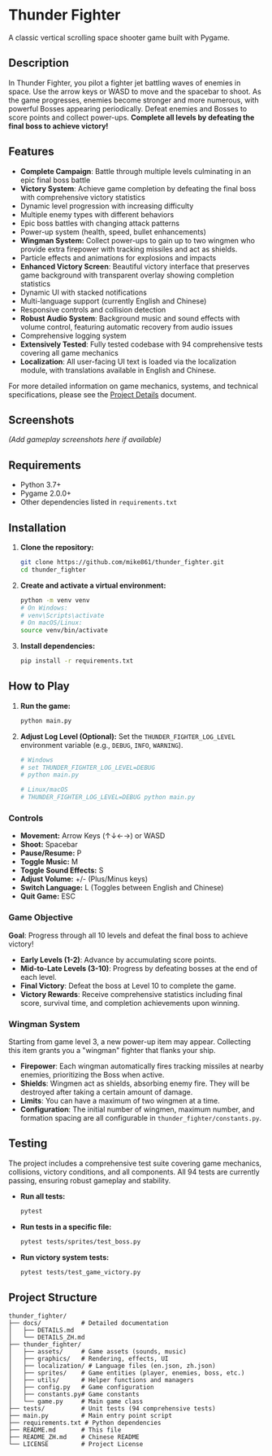 # Thunder Fighter

A classic vertical scrolling space shooter game built with Pygame.

## Description

In Thunder Fighter, you pilot a fighter jet battling waves of enemies in space. Use the arrow keys or WASD to move and the spacebar to shoot. As the game progresses, enemies become stronger and more numerous, with powerful Bosses appearing periodically. Defeat enemies and Bosses to score points and collect power-ups. **Complete all levels by defeating the final boss to achieve victory!**

## Features

- **Complete Campaign**: Battle through multiple levels culminating in an epic final boss battle
- **Victory System**: Achieve game completion by defeating the final boss with comprehensive victory statistics
- Dynamic level progression with increasing difficulty
- Multiple enemy types with different behaviors
- Epic boss battles with changing attack patterns
- Power-up system (health, speed, bullet enhancements)
- **Wingman System:** Collect power-ups to gain up to two wingmen who provide extra firepower with tracking missiles and act as shields.
- Particle effects and animations for explosions and impacts
- **Enhanced Victory Screen**: Beautiful victory interface that preserves game background with transparent overlay showing completion statistics
- Dynamic UI with stacked notifications
- Multi-language support (currently English and Chinese)
- Responsive controls and collision detection
- **Robust Audio System**: Background music and sound effects with volume control, featuring automatic recovery from audio issues
- Comprehensive logging system
- **Extensively Tested**: Fully tested codebase with 94 comprehensive tests covering all game mechanics
- **Localization**: All user-facing UI text is loaded via the localization module, with translations available in English and Chinese.

For more detailed information on game mechanics, systems, and technical specifications, please see the [Project Details](./docs/DETAILS.md) document.

## Screenshots

_(Add gameplay screenshots here if available)_ 
<!-- ![Gameplay Screenshot](screenshots/gameplay.png) -->

## Requirements

- Python 3.7+
- Pygame 2.0.0+
- Other dependencies listed in `requirements.txt`

## Installation

1.  **Clone the repository:**
    ```bash
    git clone https://github.com/mike861/thunder_fighter.git
    cd thunder_fighter
    ```

2.  **Create and activate a virtual environment:**
    ```bash
    python -m venv venv
    # On Windows:
    # venv\Scripts\activate
    # On macOS/Linux:
    source venv/bin/activate
    ```

3.  **Install dependencies:**
    ```bash
    pip install -r requirements.txt
    ```

## How to Play

1.  **Run the game:**
    ```bash
    python main.py
    ```

2.  **Adjust Log Level (Optional):**
    Set the `THUNDER_FIGHTER_LOG_LEVEL` environment variable (e.g., `DEBUG`, `INFO`, `WARNING`).
    ```bash
    # Windows
    # set THUNDER_FIGHTER_LOG_LEVEL=DEBUG
    # python main.py
    
    # Linux/macOS
    # THUNDER_FIGHTER_LOG_LEVEL=DEBUG python main.py
    ```

### Controls

-   **Movement:** Arrow Keys (↑↓←→) or WASD
-   **Shoot:** Spacebar
-   **Pause/Resume:** P
-   **Toggle Music:** M
-   **Toggle Sound Effects:** S
-   **Adjust Volume:** +/- (Plus/Minus keys)
-   **Switch Language:** L (Toggles between English and Chinese)
-   **Quit Game:** ESC

### Game Objective

**Goal**: Progress through all 10 levels and defeat the final boss to achieve victory!

- **Early Levels (1-2)**: Advance by accumulating score points.
- **Mid-to-Late Levels (3-10)**: Progress by defeating bosses at the end of each level.
- **Final Victory**: Defeat the boss at Level 10 to complete the game.
- **Victory Rewards**: Receive comprehensive statistics including final score, survival time, and completion achievements upon winning.

### Wingman System

Starting from game level 3, a new power-up item may appear. Collecting this item grants you a "wingman" fighter that flanks your ship.

-   **Firepower**: Each wingman automatically fires tracking missiles at nearby enemies, prioritizing the Boss when active.
-   **Shields**: Wingmen act as shields, absorbing enemy fire. They will be destroyed after taking a certain amount of damage.
-   **Limits**: You can have a maximum of two wingmen at a time.
-   **Configuration**: The initial number of wingmen, maximum number, and formation spacing are all configurable in `thunder_fighter/constants.py`.

## Testing

The project includes a comprehensive test suite covering game mechanics, collisions, victory conditions, and all components. All 94 tests are currently passing, ensuring robust gameplay and stability.

-   **Run all tests:**
    ```bash
    pytest
    ```

-   **Run tests in a specific file:**
    ```bash
    pytest tests/sprites/test_boss.py
    ```

-   **Run victory system tests:**
    ```bash
    pytest tests/test_game_victory.py
    ```

## Project Structure

```
thunder_fighter/
├── docs/           # Detailed documentation
│   ├── DETAILS.md
│   └── DETAILS_ZH.md
├── thunder_fighter/
│   ├── assets/     # Game assets (sounds, music)
│   ├── graphics/   # Rendering, effects, UI
│   ├── localization/ # Language files (en.json, zh.json)
│   ├── sprites/    # Game entities (player, enemies, boss, etc.)
│   ├── utils/      # Helper functions and managers
│   ├── config.py   # Game configuration
│   ├── constants.py# Game constants
│   └── game.py     # Main game class
├── tests/          # Unit tests (94 comprehensive tests)
├── main.py         # Main entry point script
├── requirements.txt # Python dependencies
├── README.md       # This file
├── README_ZH.md    # Chinese README
└── LICENSE         # Project License
```